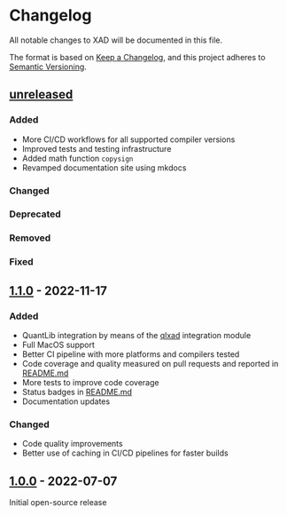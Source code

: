# Changelog

All notable changes to XAD will be documented in this file.

The format is based on [Keep a Changelog](https://keepachangelog.com/en/1.0.0/),
and this project adheres to [Semantic Versioning](https://semver.org/spec/v2.0.0.html).

## [unreleased]

### Added

-   More CI/CD workflows for all supported compiler versions
-   Improved tests and testing infrastructure
-   Added math function `copysign`
-   Revamped documentation site using mkdocs

### Changed

### Deprecated

### Removed

### Fixed

## [1.1.0] - 2022-11-17

### Added

-   QuantLib integration by means of the [qlxad](https://github.com/auto-differentiation/qlxad) integration module
-   Full MacOS support
-   Better CI pipeline with more platforms and compilers tested
-   Code coverage and quality measured on pull requests and reported in [README.md](README.md)
-   More tests to improve code coverage
-   Status badges in [README.md](README.md)
-   Documentation updates

### Changed

-   Code quality improvements
-   Better use of caching in CI/CD pipelines for faster builds

## [1.0.0] - 2022-07-07

Initial open-source release

[unreleased]: https://github.com/auto-differentiation/XAD/compare/v1.1.0...HEAD

[1.1.0]: https://github.com/auto-differentiation/XAD/compare/v1.0.0...v1.1.0

[1.0.0]: https://github.com/auto-differentiation/XAD/releases/tag/v1.0.0
